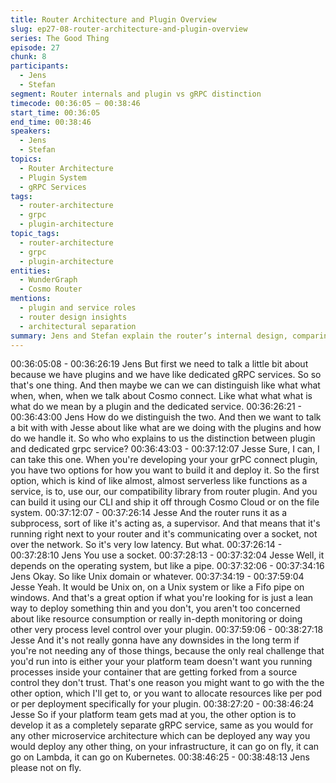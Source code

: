 ```yaml
---
title: Router Architecture and Plugin Overview
slug: ep27-08-router-architecture-and-plugin-overview
series: The Good Thing
episode: 27
chunk: 8
participants:
  - Jens
  - Stefan
segment: Router internals and plugin vs gRPC distinction
timecode: 00:36:05 – 00:38:46
start_time: 00:36:05
end_time: 00:38:46
speakers:
  - Jens
  - Stefan
topics:
  - Router Architecture
  - Plugin System
  - gRPC Services
tags:
  - router-architecture
  - grpc
  - plugin-architecture
topic_tags:
  - router-architecture
  - grpc
  - plugin-architecture
entities:
  - WunderGraph
  - Cosmo Router
mentions:
  - plugin and service roles
  - router design insights
  - architectural separation
summary: Jens and Stefan explain the router’s internal design, comparing plugin systems to dedicated gRPC services and highlighting architectural separation.
---
```

00:36:05:08 - 00:36:26:19
Jens
But first we need to talk a little bit about because we have plugins and we have like dedicated
gRPC services. So so that's one thing. And then maybe we can we can distinguish like what
what when, when, when we talk about Cosmo connect. Like what what what is what do we
mean by a plugin and the dedicated service.
00:36:26:21 - 00:36:43:00
Jens
How do we distinguish the two. And then we want to talk a bit with with Jesse about like what
are we doing with the plugins and how do we handle it. So who who explains to us the
distinction between plugin and dedicated grpc service?
00:36:43:03 - 00:37:12:07
Jesse
Sure, I can, I can take this one. When you're developing your your grPC connect plugin, you
have two options for how you want to build it and deploy it. So the first option, which is kind of
like almost, almost serverless like functions as a service, is to, use our, our compatibility library
from router plugin. And you can build it using our CLI and ship it off through Cosmo Cloud or on
the file system.
00:37:12:07 - 00:37:26:14
Jesse
And the router runs it as a subprocess, sort of like it's acting as, a supervisor. And that means
that it's running right next to your router and it's communicating over a socket, not over the
network. So it's very low latency. But what.
00:37:26:14 - 00:37:28:10
Jens
You use a socket.
00:37:28:13 - 00:37:32:04
Jesse
Well, it depends on the operating system, but like a pipe.
00:37:32:06 - 00:37:34:16
Jens
Okay. So like Unix domain or whatever.
00:37:34:19 - 00:37:59:04
Jesse
Yeah. It would be Unix on, on a Unix system or like a Fifo pipe on windows. And that's a great
option if what you're looking for is just a lean way to deploy something thin and you don't, you
aren't too concerned about like resource consumption or really in-depth monitoring or doing
other very process level control over your plugin.
00:37:59:06 - 00:38:27:18
Jesse
And it's not really gonna have any downsides in the long term if you're not needing any of those
things, because the only real challenge that you'd run into is either your your platform team
doesn't want you running processes inside your container that are getting forked from a source
control they don't trust. That's one reason you might want to go with the the other option, which
I'll get to, or you want to allocate resources like per pod or per deployment specifically for your
plugin.
00:38:27:20 - 00:38:46:24
Jesse
So if your platform team gets mad at you, the other option is to develop it as a completely
separate gRPC service, same as you would for any other microservice architecture which can
be deployed any way you would deploy any other thing, on your infrastructure, it can go on fly, it
can go on Lambda, it can go on Kubernetes.
00:38:46:25 - 00:38:48:13
Jens
please not on fly.